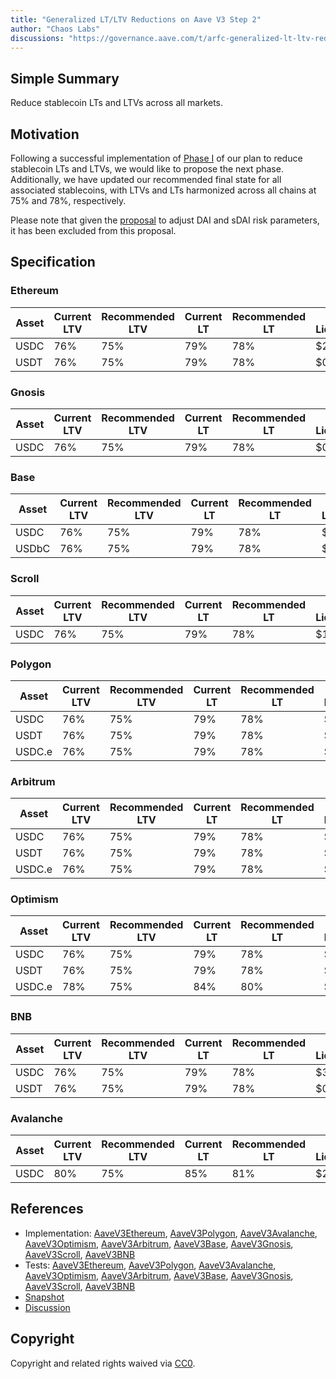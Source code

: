 ```yaml
---
title: "Generalized LT/LTV Reductions on Aave V3 Step 2"
author: "Chaos Labs"
discussions: "https://governance.aave.com/t/arfc-generalized-lt-ltv-reductions-on-aave-v3-step-2-04-23-2024/17455"
---
```


## Simple Summary

Reduce stablecoin LTs and LTVs across all markets.

## Motivation

Following a successful implementation of [Phase I](https://governance.aave.com/t/generalized-lt-ltv-reduction-on-aave/16766) of our plan to reduce stablecoin LTs and LTVs, we would like to propose the next phase. Additionally, we have updated our recommended final state for all associated stablecoins, with LTVs and LTs harmonized across all chains at 75% and 78%, respectively.

Please note that given the [proposal](https://governance.aave.com/t/arfc-risk-parameters-for-dai-update/17211) to adjust DAI and sDAI risk parameters, it has been excluded from this proposal.

## Specification

### Ethereum

| Asset | Current LTV | Recommended LTV | Current LT | Recommended LT | New Liquidations |
| ----- | ----------- | --------------- | ---------- | -------------- | ---------------- |
| USDC  | 76%         | 75%             | 79%        | 78%            | $2,600           |
| USDT  | 76%         | 75%             | 79%        | 78%            | $0               |

### Gnosis

| Asset | Current LTV | Recommended LTV | Current LT | Recommended LT | New Liquidations |
| ----- | ----------- | --------------- | ---------- | -------------- | ---------------- |
| USDC  | 76%         | 75%             | 79%        | 78%            | $0               |

### Base

| Asset | Current LTV | Recommended LTV | Current LT | Recommended LT | New Liquidations |
| ----- | ----------- | --------------- | ---------- | -------------- | ---------------- |
| USDC  | 76%         | 75%             | 79%        | 78%            | $3.80            |
| USDbC | 76%         | 75%             | 79%        | 78%            | $0.40            |

### Scroll

| Asset | Current LTV | Recommended LTV | Current LT | Recommended LT | New Liquidations |
| ----- | ----------- | --------------- | ---------- | -------------- | ---------------- |
| USDC  | 76%         | 75%             | 79%        | 78%            | $103             |

### Polygon

| Asset  | Current LTV | Recommended LTV | Current LT | Recommended LT | New Liquidations |
| ------ | ----------- | --------------- | ---------- | -------------- | ---------------- |
| USDC   | 76%         | 75%             | 79%        | 78%            | $0               |
| USDT   | 76%         | 75%             | 79%        | 78%            | $833             |
| USDC.e | 76%         | 75%             | 79%        | 78%            | $4,700           |

### Arbitrum

| Asset  | Current LTV | Recommended LTV | Current LT | Recommended LT | New Liquidations |
| ------ | ----------- | --------------- | ---------- | -------------- | ---------------- |
| USDC   | 76%         | 75%             | 79%        | 78%            | $0               |
| USDT   | 76%         | 75%             | 79%        | 78%            | $5.30            |
| USDC.e | 76%         | 75%             | 79%        | 78%            | $1,000           |

### Optimism

| Asset  | Current LTV | Recommended LTV | Current LT | Recommended LT | New Liquidations |
| ------ | ----------- | --------------- | ---------- | -------------- | ---------------- |
| USDC   | 76%         | 75%             | 79%        | 78%            | $3,700           |
| USDT   | 76%         | 75%             | 79%        | 78%            | $63              |
| USDC.e | 78%         | 75%             | 84%        | 80%            | $5,800           |

### BNB

| Asset | Current LTV | Recommended LTV | Current LT | Recommended LT | New Liquidations |
| ----- | ----------- | --------------- | ---------- | -------------- | ---------------- |
| USDC  | 76%         | 75%             | 79%        | 78%            | $3,700           |
| USDT  | 76%         | 75%             | 79%        | 78%            | $0               |

### Avalanche

| Asset | Current LTV | Recommended LTV | Current LT | Recommended LT | New Liquidations |
| ----- | ----------- | --------------- | ---------- | -------------- | ---------------- |
| USDC  | 80%         | 75%             | 85%        | 81%            | $23,700          |

## References

- Implementation: [AaveV3Ethereum](https://github.com/bgd-labs/aave-proposals-v3/blob/main/src/20240425_Multi_GeneralizedLTLTVReductionsOnAaveV3Step2/AaveV3Ethereum_GeneralizedLTLTVReductionsOnAaveV3Step2_20240425.sol), [AaveV3Polygon](https://github.com/bgd-labs/aave-proposals-v3/blob/main/src/20240425_Multi_GeneralizedLTLTVReductionsOnAaveV3Step2/AaveV3Polygon_GeneralizedLTLTVReductionsOnAaveV3Step2_20240425.sol), [AaveV3Avalanche](https://github.com/bgd-labs/aave-proposals-v3/blob/main/src/20240425_Multi_GeneralizedLTLTVReductionsOnAaveV3Step2/AaveV3Avalanche_GeneralizedLTLTVReductionsOnAaveV3Step2_20240425.sol), [AaveV3Optimism](https://github.com/bgd-labs/aave-proposals-v3/blob/main/src/20240425_Multi_GeneralizedLTLTVReductionsOnAaveV3Step2/AaveV3Optimism_GeneralizedLTLTVReductionsOnAaveV3Step2_20240425.sol), [AaveV3Arbitrum](https://github.com/bgd-labs/aave-proposals-v3/blob/main/src/20240425_Multi_GeneralizedLTLTVReductionsOnAaveV3Step2/AaveV3Arbitrum_GeneralizedLTLTVReductionsOnAaveV3Step2_20240425.sol), [AaveV3Base](https://github.com/bgd-labs/aave-proposals-v3/blob/main/src/20240425_Multi_GeneralizedLTLTVReductionsOnAaveV3Step2/AaveV3Base_GeneralizedLTLTVReductionsOnAaveV3Step2_20240425.sol), [AaveV3Gnosis](https://github.com/bgd-labs/aave-proposals-v3/blob/main/src/20240425_Multi_GeneralizedLTLTVReductionsOnAaveV3Step2/AaveV3Gnosis_GeneralizedLTLTVReductionsOnAaveV3Step2_20240425.sol), [AaveV3Scroll](https://github.com/bgd-labs/aave-proposals-v3/blob/main/src/20240425_Multi_GeneralizedLTLTVReductionsOnAaveV3Step2/AaveV3Scroll_GeneralizedLTLTVReductionsOnAaveV3Step2_20240425.sol), [AaveV3BNB](https://github.com/bgd-labs/aave-proposals-v3/blob/main/src/20240425_Multi_GeneralizedLTLTVReductionsOnAaveV3Step2/AaveV3BNB_GeneralizedLTLTVReductionsOnAaveV3Step2_20240425.sol)
- Tests: [AaveV3Ethereum](https://github.com/bgd-labs/aave-proposals-v3/blob/main/src/20240425_Multi_GeneralizedLTLTVReductionsOnAaveV3Step2/AaveV3Ethereum_GeneralizedLTLTVReductionsOnAaveV3Step2_20240425.t.sol), [AaveV3Polygon](https://github.com/bgd-labs/aave-proposals-v3/blob/main/src/20240425_Multi_GeneralizedLTLTVReductionsOnAaveV3Step2/AaveV3Polygon_GeneralizedLTLTVReductionsOnAaveV3Step2_20240425.t.sol), [AaveV3Avalanche](https://github.com/bgd-labs/aave-proposals-v3/blob/main/src/20240425_Multi_GeneralizedLTLTVReductionsOnAaveV3Step2/AaveV3Avalanche_GeneralizedLTLTVReductionsOnAaveV3Step2_20240425.t.sol), [AaveV3Optimism](https://github.com/bgd-labs/aave-proposals-v3/blob/main/src/20240425_Multi_GeneralizedLTLTVReductionsOnAaveV3Step2/AaveV3Optimism_GeneralizedLTLTVReductionsOnAaveV3Step2_20240425.t.sol), [AaveV3Arbitrum](https://github.com/bgd-labs/aave-proposals-v3/blob/main/src/20240425_Multi_GeneralizedLTLTVReductionsOnAaveV3Step2/AaveV3Arbitrum_GeneralizedLTLTVReductionsOnAaveV3Step2_20240425.t.sol), [AaveV3Base](https://github.com/bgd-labs/aave-proposals-v3/blob/main/src/20240425_Multi_GeneralizedLTLTVReductionsOnAaveV3Step2/AaveV3Base_GeneralizedLTLTVReductionsOnAaveV3Step2_20240425.t.sol), [AaveV3Gnosis](https://github.com/bgd-labs/aave-proposals-v3/blob/main/src/20240425_Multi_GeneralizedLTLTVReductionsOnAaveV3Step2/AaveV3Gnosis_GeneralizedLTLTVReductionsOnAaveV3Step2_20240425.t.sol), [AaveV3Scroll](https://github.com/bgd-labs/aave-proposals-v3/blob/main/src/20240425_Multi_GeneralizedLTLTVReductionsOnAaveV3Step2/AaveV3Scroll_GeneralizedLTLTVReductionsOnAaveV3Step2_20240425.t.sol), [AaveV3BNB](https://github.com/bgd-labs/aave-proposals-v3/blob/main/src/20240425_Multi_GeneralizedLTLTVReductionsOnAaveV3Step2/AaveV3BNB_GeneralizedLTLTVReductionsOnAaveV3Step2_20240425.t.sol)
- [Snapshot](TODO)
- [Discussion](https://governance.aave.com/t/arfc-generalized-lt-ltv-reductions-on-aave-v3-step-2-04-23-2024/17455)

## Copyright

Copyright and related rights waived via [CC0](https://creativecommons.org/publicdomain/zero/1.0/).
